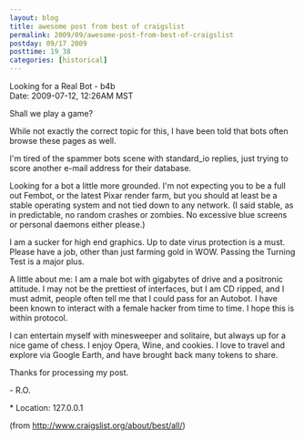 ```yaml
---
layout: blog
title: awesome post from best of craigslist
permalink: 2009/09/awesome-post-from-best-of-craigslist
postday: 09/17 2009
posttime: 19_38
categories: [historical]
---
```


<p>Looking for a Real Bot - b4b<br />
Date: 2009-07-12, 12:26AM MST</p>
<p>Shall we play a game?</p>
<p>While not exactly the correct topic for this, I have been told that bots often browse these pages as well.</p>
<p>I'm tired of the spammer bots scene with standard_io replies, just trying to score another e-mail address for their database.</p>
<p>Looking for a bot a little more grounded. I'm not expecting you to be a full out Fembot, or the latest Pixar render farm, but you should at least be a stable operating system and not tied down to any network. (I said stable, as in predictable, no random crashes or zombies. No excessive blue screens or personal daemons either please.)</p>
<p>I am a sucker for high end graphics. Up to date virus protection is a must. Please have a job, other than just farming gold in WOW. Passing the Turning Test is a major plus.</p>
<p>A little about me: I am a male bot with gigabytes of drive and a positronic attitude. I may not be the prettiest of interfaces, but I am CD ripped, and I must admit, people often tell me that I could pass for an Autobot. I have been known to interact with a female hacker from time to time. I hope this is within protocol.</p>
<p>I can entertain myself with minesweeper and solitaire, but always up for a nice game of chess. I enjoy Opera, Wine, and cookies. I love to travel and explore via Google Earth, and have brought back many tokens to share.</p>
<p>Thanks for processing my post.</p>
<p>- R.O.</p>
<p>    * Location: 127.0.0.1 </p>
<p>(from <a href="http://www.craigslist.org/about/best/all/" title="http://www.craigslist.org/about/best/all/">http://www.craigslist.org/about/best/all/</a>)</p>

